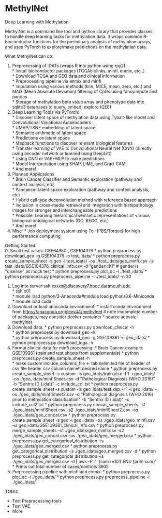 # MethylNet

Deep Learning with Methylation

MethylNet is a command line tool and python library that provides classes to handle deep learning tasks for methylation data. It wraps common R-bioconductor functions for the preliminary analysis of methylation arrays, and uses PyTorch to explore/make predictions on the methylation data.

What MethylNet can do:  
1. Preprocessing of IDATs (wraps R into python using rpy2):  
                * Install bioconductor packages (TCGAbiolinks, minfi, enmix, etc..)  
                * Download TCGA and GEO data and clinical information  
                * Preprocessing pipeline via enmix and minfi  
                * Imputation using various methods (knn, MICE, mean, zero, etc.) and MAD (Mean Absolute Deviation) filtering of CpGs using fancyimpute and pandas  
                * Storage of methylation beta value array and phenotype data into sqlite3 databases to query, embed, explore (QEE)  
2. Deep Learning Tools via PyTorch:  
                * Discover latent space of methylation data using Tybalt-like model and Convolutional Variational Autoencoders  
                * UMAP/TSNE embedding of latent space  
                * Semantic arithmetic of latent space  
                * Predictions on latent space  
                * Mapback functions to discover relevant biological features  
                * Transfer learning of VAE to Convolutional Neural Net (CNN) (directly using encoder network or learned using DeepLift)  
                * Using CNN or VAE+MLP to make predictions  
                * Model Interpretation using SHAP, LIME, and Grad-CAM  
                * And more!  
3. Planned Applications  
                * Brain Cancer Classifier and Semantic exploration (pathway and context analysis, etc)  
                * Pancancer latent space exploration (pathway and context analysis, etc)  
                * Hybrid cell type deconvolution method with reference based approach  
                * Inclusion in cross-media retrieval and integration with histopathology images for stronger and interchangeable predictions  
                * Possible: Learning hierarchical semantic representations of various biological ontological networks (GO, KEGG, etc.)  
                * And more!
4. Misc.
                * Job deployment system using Toil (PBS/Torque) for high performance computing

Getting Started:  
0. Small test cases: GSE64950 , GSE104376
                * python preprocess.py download_geo -g GSE104376 -o test_idats/
                * python preprocess.py create_sample_sheet -s geo -i test_idats/ -os ./test_idats/geo_minfi.csv -is test_idats/GSE104376_clinical_info.csv -d "gender:ch1" # gender is "disease" as mock test
                * python preprocess.py plot_qc -i ./test_idats/
                * python preprocess.py preprocess_pipeline -i ./test_idats/ -n 30
1. Log into server ssh xxxxx@discovery7.hpcc.dartmouth.edu  
                * ssh x01  
                * module load python/3-Anaconda#module load python/3.6-Miniconda
                * module load cuda  
2. Download or load anaconda environment:
                * install conda environment from https://anaconda.org/jlevy44/methylnet # note imcomplete number of packages, may consider docker container
                * source activate methylnet
3. Download data:
                * python preprocess.py download_clinical -h  
                * python preprocess.py download_geo -h  
                * python preprocess.py download_geo -g GSE109381 -o geo_idats/
                * python preprocess.py download_tcga -h  
4. Format clinical data for minfi processing:
                * Brain Cancer example: GSE109381 (train and test sheets from supplementals)
                * python preprocess.py create_sample_sheet -h  
                * make custom include_columns_file <- tab delimited file of header of csv file header csv column name\\t desired name
                * python preprocess.py create_sample_sheet -s custom -is geo_idats/train.xlsx -l 1 -i geo_idats/ -os ./geo_idats/minfiSheet.csv -d "Pathological Diagnosis (WHO 2016)" -b "Sentrix ID (.idat)" -c include_col.txt
                * python preprocess.py create_sample_sheet -s custom -is geo_idats/test.xlsx -l 1 -i geo_idats/ -os ./geo_idats/minfiSheet2.csv -d "Pathological diagnosis (WHO 2016) prior to methylation classification" -b "Sentrix ID (.idat)" -c include_col2.txt
                * python preprocess.py concat_sample_sheets -s1 ./geo_idats/minfiSheet.csv -s2 ./geo_idats/minfiSheet2.csv -os ./geo_idats/geo_concat.csv
                * python preprocess.py create_sample_sheet -s geo -i geo_idats/ -os ./geo_idats/geo_minfi.csv -is geo_idats/GSE109381_clinical_info.csv
                * python preprocess.py merge_sample_sheets -s1 ./geo_idats/geo_minfi.csv -s2 ./geo_idats/geo_concat.csv -os ./geo_idats/geo_merged.csv
                * python preprocess.py get_categorical_distribution -is ./geo_idats/geo_merged.csv
                * python preprocess.py get_categorical_distribution -is ./geo_idats/geo_merged.csv -d
                * python preprocess.py get_categorical_distribution -is ./geo_idats/geo_merged.csv -d | awk -F':' '{sum+=$2} END {print sum}'
                * Prints out total number of cases/controls 3905
5. Preprocessing pipeline with minfi and enmix:
                * python preprocess.py plot_qc -i ./geo_idats/
                * python preprocess.py preprocess_pipeline -i ./geo_idats/

TODO:
* Test Preprocessing tools   
* Test VAE  
* More  
